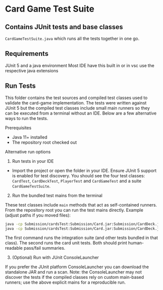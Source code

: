 # Card Game Test Suite

## Contains JUnit tests and base classes


`CardGameTestSuite.java` which runs all the tests together in one go.

## Requirements

JUnit 5 and a java environment
Most IDE have this built in or in vsc use the respective java extensions

## Run Tests
This folder contains the test sources and compiled test classes used to validate
the card-game implementation. The tests were written against JUnit 5 but the
compiled test classes include small main runners so they can be executed from a
terminal without an IDE. Below are a few alternative ways to run the tests.

Prerequisites
- Java 11+ installed
- The repository root checked out 

Alternative run options

1) Run tests in your IDE 

- Import the project or open the folder in your IDE. Ensure JUnit 5 support is
	enabled for test discovery. You should see the four test classes:
	`CardTest`, `CardDeckTest`, `PlayerTest` and `CardGameTest` and a suite
	`CardGameTestSuite`.

2) Run the bundled test mains from the terminal

These test classes include `main` methods that act as self-contained runners.
From the repository root you can run the test mains directly. Example (adjust
paths if you moved files):

```bash
java -cp Submission/cardsTest:Submission/Card.jar:Submission/CardDeck.jar:Submission/Player.jar:Submission/CardGame.jar CardGameTest
java -cp Submission/cardsTest:Submission/Card.jar:Submission/CardDeck.jar:Submission/Player.jar:Submission/CardGame.jar CardTest
```

The first command runs the integration suite (and other tests bundled in that
class). The second runs the card unit tests. Both should print human-readable
pass/fail summaries.

3) (Optional) Run with JUnit ConsoleLauncher

If you prefer the JUnit platform ConsoleLauncher you can download the
standalone JAR and run a scan. Note: the ConsoleLauncher may not discover the
tests if the compiled classes rely on custom main-based runners; use the above
explicit mains for a reproducible run.


